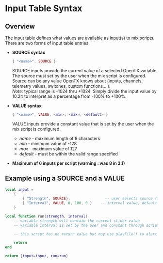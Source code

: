 # Input Table Syntax

## Overview

The input table defines what values are available as input\(s\) to [mix scripts](../part_i_-_script_type_overview/mix.md). There are two forms of input table entries.

* **SOURCE syntax**

  ```lua
  { "<name>", SOURCE }
  ```

  SOURCE inputs provide the current value of a selected OpenTX variable. The source must set by the user when the mix script is configured. Source can be any value OpenTX knows about \(inputs, channels, telemetry values, switches, custom functions,...\).  
   _Note:_ typical range is -1024 thru +1024. Simply divide the input value by 10.24 to interpret as a percentage from -100% to +100%.

* **VALUE syntax**

  ```lua
  { "<name>", VALUE, <min>, <max>, <default> }
  ```

  VALUE inputs provide a constant value that is set by the user when the mix script is configured.

  * _name_ - maximum length of 8 characters
  * _min_ - minimum value of -128
  * _max_ - maximum value of 127
  * _default_ - must be within the valid range specified

* **Maximum of 6 inputs per script \(warning : was 8 in 2.1\)**

## Example using a SOURCE and a VALUE

```lua
local input =
    {
        { "Strength", SOURCE},                -- user selects source (typically slider or knob)
        { "Interval", VALUE, 0, 100, 0 }    -- interval value, default = 0.
    }

local function run(strength, interval)
    -- variable strength will contain the current slider value
    -- variable interval is set by the user and constant through script lifetime

    -- this script has no return value but may use playFile() to alert user

    return
end

return {input=input, run=run}
```

